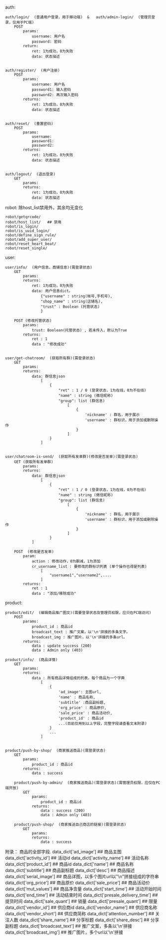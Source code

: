 auth:

    auth/login/  (普通用户登录，用于移动端)  &   auth/admin-login/  (管理员登录，仅用于PC端)
        POST
            params:
                username: 用户名
                password: 密码
            return:
                ret: 1为成功，0为失败
                data: 状态描述


    auth/register/  (用户注册)
        POST
            params:
                username: 用户名
                password1: 输入密码
                password2: 再次输入密码
            returns:
                ret: 1为成功，0为失败
                data: 状态描述


    auth/reset/  (重置密码)
        POST
            params:
                username:
                password1:
                password2:
            returns:
                ret: 1为成功，0为失败
                data: 状态描述


    auth/logout/  (退出登录)
        GET
            params:
            returns:
                ret: 1为成功，0为失败
                data: 状态描述


robot:  除host_list禁用外，其余均无变化

    robot/getqrcode/
    robot/host_list/   ## 禁用
    robot/is_login/
    robot/is_uuid_login/
    robot/define_sign_rule/
    robot/add_super_user/
    robot/reset_heart_beat/
    robot/reset_single/


user:

    user/info/  (用户信息，商铺信息)(需登录状态)
        GET
            params:
            returns:
                ret: 1为成功，0为失败
                data: 用户信息dict。
                    {"username" : string(帐号,手机号),
                    "shop_name" : string(店铺名),
                    "trust" : Boolean (托管状态)
                    }

        POST (修改托管状态)
            params:
                trust: Boolean(托管状态) , 若未传入，默认为True
            returns:
                ret : 1
                data : "修改成功"


    user/get-chatroom/  (获取所有群)(需登录状态)
        GET
            params:
            returns:
                data: 群信息json
                    [
                        {
                            "ret" : 1 / 0 (登录状态，1为在线，0为不在线)
                            "name" : string (微信昵称)
                            "group": list (群信息)
                                [
                                    {
                                        'nickname' : 群名，用于展示
                                        'username' : 群标识，用于添加或删除操作
                                    }
                                ]
                        }
                    ]


    user/chatroom-is-send/  (获取所有发单群)(修改是否发单)(需登录状态)
        GET (获取所有发单群)
            params:
            returns:
                data: 群信息json
                    [
                        {
                            "ret" : 1 / 0 (登录状态，1为在线，0为不在线)
                            "name" : string (微信昵称)
                            "group": list (群信息)
                                [
                                    {
                                        'nickname' : 群名，用于展示
                                        'username' : 群标识，用于添加或删除操作
                                    }
                                ]
                        }
                ]

        POST  (修改是否发单)
            param:
                action : 修改动作，0为删减，1为添加
                cr_username_list : 要修改的群标识列表 (单个操作也得是列表)
                    [
                        "username1","username2",....
                    ]
            returns:
                ret : 1
                data : "添加/移除成功"


product:

    product/edit/  (编辑商品推广图文)(需要登录状态及管理员权限，应只在PC端访问)
        POST
            params:
                product_id : 商品id
                broadcast_text : 推广文案，以'\n'拼接的多条文字。
                broadcast_img : 推广图片，以'\n'拼接的多条url。
            returns:
                data : update success (200)
                data : Admin only (403)

    product/info/  (商品详情)
        GET
            params:
            returns:
                data : 所有商品详情组成的列表，每个商品为一个字典
                    [
                        {
                            'ad_image': 主图url,
                            'name' : 商品名称,
                            'subtitle' :商品副标题,
                            'org_price' : 商品原价,
                            'sale_price' : 商品活动价,
                            'product_id' : 商品id
                            ...(目前仅用到以上字段，完整字段请查看文末附录)
                        }
                        ...
                    ]


    product/push-by-shop/  (商家推送商品)(需登录状态)
        GET
            params:
                product_id : 商品id
            returns:
                data : success

        product/push-by-admin/  (商家推送商品)(需登录状态)(需管理员权限，应仅在PC端开放)
            GET
                params:
                    product_id : 商品id
                returns:
                    data : success (200)
                    data : Admin only (403)

        product/push-shop/  (商家推送自己商店的链接)(需登录状态)
            GET
                params:
                returns:
                    data : success






附录：
    商品的全部字段.
        data_dict['ad_image']                  ## 商品主图
        data_dict['activity_id']                 ## 活动id
        data_dict['activity_name']         ## 活动名称
        data_dict['product_id']               ## 商品id
        data_dict['name']                           ## 商品名称
        data_dict['subtitle']                      ## 商品副标题
        data_dict['desc']                             ## 商品描述
        data_dict['serial_image']           ## 商品详图，以多个图片url以"\n"拼接组成的字符串
        data_dict['org_price']                  ## 商品原价
        data_dict['sale_price']                 ## 商品活动价
        data_dict['mut_values']              ## 商品净含量
        data_dict['start_time']                ## 活动开始时间
        data_dict['end_time']                  ## 活动结束时间
        data_dict['presale_delivery_time'] ## 提货时间
        data_dict['sale_quant']               ## 销量
        data_dict['presale_quant']       ## 限量
        data_dict['vendor_id']                 ## 供应商id
        data_dict['vendor_name']        ## 供应商名称
        data_dict['vendor_short']         ## 供应商简称
        data_dict['attention_number'] ## 关注人数
        data_dict['share_name']             ## 分享标题
        data_dict['share_desc']                ## 分享副标题
        data_dict['broadcast_text']                ## 推广文案，多条以'\n'拼接
        data_dict['broadcast_img']                ## 推广图片，多个url以'\n'拼接
